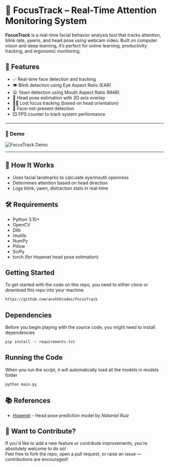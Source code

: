 # 🎯 FocusTrack – Real-Time Attention Monitoring System

**FocusTrack** is a real-time facial behavior analysis tool that tracks attention, blink rate, yawns, and head pose using webcam video. Built on computer vision and deep learning, it’s perfect for online learning, productivity tracking, and ergonomic monitoring.

## 🧠 Features

- ✅ Real-time face detection and tracking
- 👁️ Blink detection using Eye Aspect Ratio (EAR)
- 😮 Yawn detection using Mouth Aspect Ratio (MAR)
- 🧭 Head pose estimation with 3D axis overlay
- 🧑‍💻 Lost focus tracking (based on head orientation)
- 🚫 Face-not-present detection
- 🎞️ FPS counter to track system performance

---

### 🎥 Demo

![FocusTrack Demo](demo.gif)

---

## 📸 How It Works

- Uses facial landmarks to calculate eye/mouth openness
- Determines attention based on head direction
- Logs blink, yawn, distraction stats in real-time

## 🛠️ Requirements

- Python 3.10+
- OpenCV
- Dlib
- imutils
- NumPy
- Pillow
- SciPy
- torch (for Hopenet head pose estimation)


## Getting Started

To get started with the code on this repo, you need to either _clone_ or _download_ this repo into your machine

```bash
https://github.com/anshhhcodes/FocusTrack
```

## Dependencies

Before you begin playing with the source code, you might need to install dependencies

```bash
pip install -r requirements.txt
```

## Running the Code

When you run the script, it will automatically load all the models in models folder

```bash
python main.py
```

## 📚 References

- [Hopenet](https://github.com/natanielruiz/deep-head-pose) – Head pose prediction model by _Nataniel Ruiz_

## 🤝 Want to Contribute?

If you'd like to add a new feature or contribute improvements, you're absolutely welcome to do so!  
Feel free to fork the repo, open a pull request, or raise an issue — contributions are encouraged!